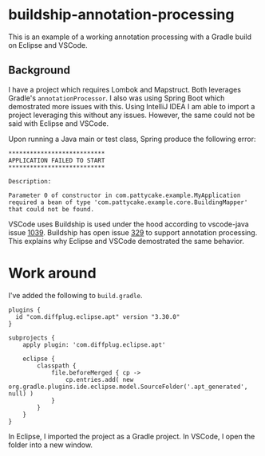 # buildship-annotation-processing

This is an example of a working annotation processing with a Gradle build on 
Eclipse and VSCode.  

## Background
I have a project which requires Lombok and Mapstruct.  Both leverages Gradle's `annotationProcessor`.  I also was using Spring Boot which demostrated more issues with this.  Using IntelliJ IDEA I am able to import a project leveraging this without any issues.  However, the same could not be said with Eclipse and VSCode.

Upon running a Java main or test class, Spring produce the following error:
```
***************************
APPLICATION FAILED TO START
***************************

Description:

Parameter 0 of constructor in com.pattycake.example.MyApplication required a bean of type 'com.pattycake.example.core.BuildingMapper' that could not be found.
```

VSCode uses Buildship is used under the hood according to vscode-java issue [1039](https://github.com/redhat-developer/vscode-java/issues/1039).  Buildship has open issue [329](https://github.com/eclipse/buildship/issues/329) to support annotation processing.  This explains why Eclipse and VSCode demostrated
the same behavior.

# Work around
 
I've added the following to `build.gradle`. 

```
plugins {
  id "com.diffplug.eclipse.apt" version "3.30.0"
}

subprojects {
    apply plugin: 'com.diffplug.eclipse.apt'

    eclipse {
        classpath {
            file.beforeMerged { cp ->
                cp.entries.add( new org.gradle.plugins.ide.eclipse.model.SourceFolder('.apt_generated', null) )
            }
        }
    }
}
```

In Eclipse, I imported the project as a Gradle project.  In VSCode, I open the folder into a new window.